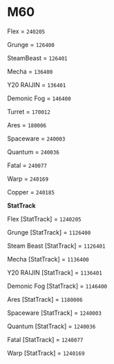 # M60

Flex = `240205`

Grunge = `126400`

SteamBeast = `126401`

Mecha = `136400`

Y20 RAIJIN = `136401`

Demonic Fog = `146400`

Turret = `170012`

Ares = `180006`

Spaceware = `240003`

Quantum = `240036`

Fatal = `240077`

Warp = `240169`

Copper = `240185`


**StatTrack**

Flex [StatTrack] = `1240205`

Grunge [StatTrack] = `1126400`

Steam Beast [StatTrack] = `1126401`

Mecha [StatTrack] = `1136400`

Y20 RAIJIN [StatTrack] = `1136401`

Demonic Fog [StatTrack] = `1146400`

Ares [StatTrack] = `1180006`

Spaceware [StatTrack] = `1240003`

Quantum [StatTrack] = `1240036`

Fatal [StatTrack] = `1240077`

Warp [StatTrack] = `1240169`

